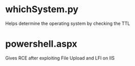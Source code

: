 
# whichSystem.py

Helps determine the operating system by checking the TTL

# powershell.aspx

Gives RCE after exploiting File Upload and LFI on IIS
